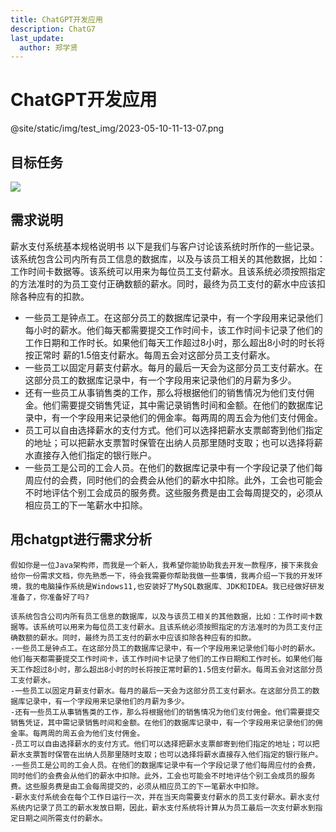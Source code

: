 ```yaml
---
title: ChatGPT开发应用
description: ChatG7
last_update:
  author: 郑学贤
---
```

# ChatGPT开发应用

@site/static/img/test_img/2023-05-10-11-13-07.png

## 目标任务

![](@site/static/img/test_img/2023-05-10-11-14-50.png)


## 需求说明

薪水支付系统基本规格说明书
以下是我们与客户讨论该系统时所作的一些记录。
该系统包含公司内所有员工信息的数据库，以及与该员工相关的其他数据，比如：
工作时间卡数据等。该系统可以用来为每位员工支付薪水。且该系统必须按照指定
的方法准时的为员工变付正确数额的薪水。同时，最终为员工支付的薪水中应该扣
除各种应有的扣款。
- 一些员工是钟点工。在这部分员工的数据库记录中，有一个字段用来记录他们每小时的薪水。他们每天都需要提交工作时间卡，该工作时间卡记录了他们的工作日期和工作时长。如果他们每天工作超过8小时，那么超出8小时的时长将按正常时
薪的1.5倍支付薪水。每周五会对这部分员工支付薪水。
- 一些员工以固定月薪支付薪水。每月的最后一天会为这部分员工支付薪水。在这部分员工的数据库记录中，有一个字段用来记录他们的月薪为多少。
- 还有一些员工从事销售类的工作，那么将根据他们的销售情况为他们支付佣金。他们需要提交销售凭证，其中需记录销售时间和金额。在他们的数据库记录中，有一个字段用来记录他们的佣金率。每两周的周五会为他们支付佣金。
- 员工可以自由选择薪水的支付方式。他们可以选择把薪水支票邮寄到他们指定的地址；可以把薪水支票暂时保管在出纳人员那里随时支取；也可以选择将薪水直接存入他们指定的银行账户。
- 一些员工是公司的工会人员。在他们的数据库记录中有一个字段记录了他们每周应付的会费，同时他们的会费会从他们的薪水中扣除。此外，工会也可能会不时地评估个别工会成员的服务费。这些服务费是由工会每周提交的，必须从相应员工的下一笔薪水中扣除。

## 用chatgpt进行需求分析

```
假如你是一位Java架构师，而我是一个新人，我希望你能协助我去开发一款程序，接下来我会给你一份需求文档，你先熟悉一下，待会我需要你帮助我做一些事情，我再介绍一下我的开发环境，我的电脑操作系统是Windows11,也安装好了MySQL数据库、JDK和IDEA。我已经做好研发准备了，你准备好了吗?

该系统包含公司内所有员工信息的数据库，以及与该员工相关的其他数据，比如：工作时间卡数据等。该系统可以用来为每位员工支付薪水。且该系统必须按照指定的方法准时的为员工支付正确数额的薪水。同时，最终为员工支付的薪水中应该扣除各种应有的扣款。
-一些员工是钟点工。在这部分员工的数据库记录中，有一个字段用来记录他们每小时的薪水。他们每天都需要提交工作时间卡，该工作时间卡记录了他们的工作日期和工作时长。如果他们每天工作超过8小时，那么超出8小时的时长将按正常时薪的1.5倍支付薪水。每周五会对这部分员工支付薪水。
-一些员工以固定月薪支付薪水。每月的最后一天会为这部分员工支付薪水。在这部分员工的数据库记录中，有一个字段用来记录他们的月薪为多少。
-还有一些员工从事销售类的工作，那么将根据他们的销售情况为他们支付佣金。他们需要提交销售凭证，其中需记录销售时间和金额。在他们的数据库记录中，有一个字段用来记录他们的佣金率。每两周的周五会为他们支付佣金。
-员工可以自由选择薪水的支付方式。他们可以选择把薪水支票邮寄到他们指定的地址；可以把薪水支票暂时保管在出纳人员那里随时支取；也可以选择将薪水直接存入他们指定的银行账户。
-一些员工是公司的工会人员。在他们的数据库记录中有一个字段记录了他们每周应付的会费，同时他们的会费会从他们的薪水中扣除。此外，工会也可能会不时地评估个别工会成员的服务费。这些服务费是由工会每周提交的，必须从相应员工的下一笔薪水中扣除。
-薪水支付系统会在每个工作日运行一次，并在当天向需要支付薪水的员工支付薪水。薪水支付系统内记录了员工的薪水发放日期，因此，薪水支付系统将计算从为员工最后一次支付薪水到指定日期之间所需支付的薪水。
```



